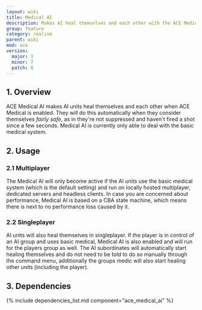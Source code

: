 ```yaml
---
layout: wiki
title: Medical AI
description: Makes AI heal themselves and each other with the ACE Medical system.
group: feature
category: realism
parent: wiki
mod: ace
version:
  major: 3
  minor: 7
  patch: 0
---
```


## 1. Overview

ACE Medical AI makes AI units heal themselves and each other when ACE Medical is enabled. They will do this automatically when they consider themselves *fairly safe*, as in they're not suppressed and haven't fired a shot since a few seconds. Medical AI is currently only able to deal with the basic medical system.


## 2. Usage

### 2.1 Multiplayer

The Medical AI will only become active if the AI units use the basic medical system (which is the default setting) and run on locally hosted multiplayer, dedicated servers and headless clients. In case you are concerned about performance, Medical AI is based on a CBA state machine, which means there is next to no performance loss caused by it.

### 2.2 Singleplayer

AI units will also heal themselves in singleplayer. If the player is in control of an AI group and uses basic medical, Medical AI is also enabled and will run for the players group as well. The AI subordinates will automatically start healing themselves and do not need to be told to do so manually through the command menu, additionally the groups medic will also start healing other units (including the player).


## 3. Dependencies

{% include dependencies_list.md component="ace_medical_ai" %}
